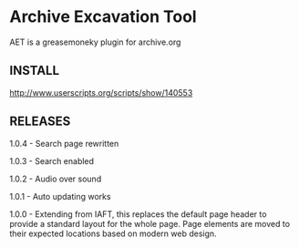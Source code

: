 Archive Excavation Tool
=======================
AET is a greasemoneky plugin for archive.org

INSTALL
-------
http://www.userscripts.org/scripts/show/140553

RELEASES
--------
1.0.4 - Search page rewritten

1.0.3 - Search enabled

1.0.2 - Audio over sound

1.0.1 - Auto updating works 

1.0.0 - Extending from IAFT, this replaces the default page header to provide a standard layout for the whole page.  Page elements are moved to their expected locations based on modern web design.
